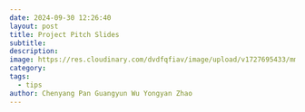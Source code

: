 ```yaml
---
date: 2024-09-30 12:26:40
layout: post
title: Project Pitch Slides
subtitle: 
description: 
image: https://res.cloudinary.com/dvdfqfiav/image/upload/v1727695433/mmexport1727695408860_rj8goj.png https://res.cloudinary.com/dvdfqfiav/image/upload/v1727695737/mmexport1727695412569_tghkcz.png https://res.cloudinary.com/dvdfqfiav/image/upload/v1727695778/mmexport1727695414282_ngf09g.png https://res.cloudinary.com/dvdfqfiav/image/upload/v1727695809/mmexport1727695416138_x0zsa4.png https://res.cloudinary.com/dvdfqfiav/image/upload/v1727695818/mmexport1727695418000_zxrerv.png https://res.cloudinary.com/dvdfqfiav/image/upload/v1727695823/mmexport1727695422219_ynunib.png
category: 
tags:
  - tips
author: Chenyang Pan Guangyun Wu Yongyan Zhao
---
```









